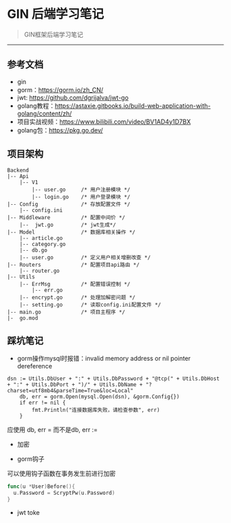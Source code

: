 # GIN 后端学习笔记

> GIN框架后端学习笔记
---
## 参考文档
- gin
- gorm：https://gorm.io/zh_CN/
- jwt: https://github.com/dgrijalva/jwt-go
- golang教程：https://astaxie.gitbooks.io/build-web-application-with-golang/content/zh/
- 项目实战视频：https://www.bilibili.com/video/BV1AD4y1D7BX
- golang包：https://pkg.go.dev/

## 项目架构

```
Backend
|-- Api
    |-- V1
        |-- user.go     /* 用户注册模块 */
        |-- login.go    /* 用户登录模块 */
|-- Config              /* 存放配置文件 */
    |-- config.ini
|-- Middleware          /* 配置中间价 */
    |--  jwt.go         /* jwt生成*/
|-- Model               /* 数据库相关操作 */
    |-- article.go
    |-- category.go
    |-- db.go
    |-- user.go         /* 定义用户相关增删改查 */
|-- Routers             /* 配置项目api路由 */
    |-- router.go
|-- Utils
    |-- ErrMsg          /* 配置错误控制 */
        |-- err.go
    |-- encrypt.go      /* 处理加解密问题 */
    |-- setting.go      /* 读取config.ini配置文件 */
|-- main.go             /* 项目主程序 */
|-  go.mod
```

## 踩坑笔记

- gorm操作mysql时报错：invalid memory address or nil pointer dereference
```golang
dsn := Utils.DbUser + ":" + Utils.DbPassword + "@tcp(" + Utils.DbHost + ":" + Utils.DbPort + ")/" + Utils.DbName + "?charset=utf8mb4&parseTime=True&loc=Local"
	db, err = gorm.Open(mysql.Open(dsn), &gorm.Config{})
	if err != nil {
		fmt.Println("连接数据库失败，请检查参数", err)
	}
```
应使用 db, err = 而不是db, err :=

- 加密

- gorm钩子

可以使用钩子函数在事务发生前进行加密
```go
func(u *User)Before(){
  u.Password = ScryptPw(u.Password)
}
```
- jwt toke

